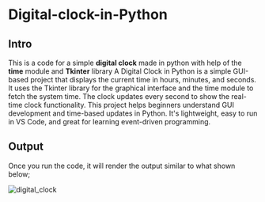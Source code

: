 # Digital-clock-in-Python

Intro
-----
This is a code for a simple  **digital clock** made in python 
with help of the **time** module and **Tkinter** library 
A Digital Clock in Python is a simple GUI-based project that displays the current time in hours, minutes, and seconds. It uses the Tkinter library for the graphical interface and the time module to fetch the system time. The clock updates every second to show the real-time clock functionality. This project helps beginners understand GUI development and time-based updates in Python. It's lightweight, easy to run in VS Code, and great for learning event-driven programming.




Output
--------
Once you run the code, it will render the output similar to what shown below;

![digital_clock](https://user-images.githubusercontent.com/77124662/130321144-3776737b-dc39-4914-b19b-081aed8906b8.PNG)




